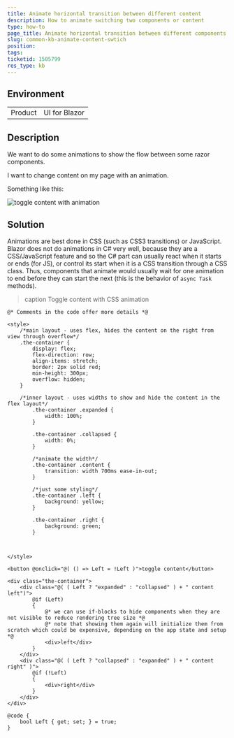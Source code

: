 ```yaml
---
title: Animate horizontal transition between different content
description: How to animate switching two components or content
type: how-to
page_title: Animate horizontal transition between different components or content
slug: common-kb-animate-content-swtich
position: 
tags: 
ticketid: 1505799
res_type: kb
---
```


## Environment

<table>
    <tbody>
        <tr>
            <td>Product</td>
            <td>UI for Blazor</td>
        </tr>
    </tbody>
</table>

## Description

We want to do some animations to show the flow between some razor components.

I want to change content on my page with an animation.

Something like this:

![toggle content with animation](images/toggle-content-with-animation.gif)

## Solution

Animations are best done in CSS (such as CSS3 transitions) or JavaScript. Blazor does not do animations in C# very well, because they are a CSS/JavaScript feature and so the C# part can usually react when it starts or ends (for JS), or control its start when it is a CSS transition through a CSS class. Thus, components that animate would usually wait for one animation to end before they can start the next (this is the behavior of `async Task` methods).

>caption Toggle content with CSS animation

````RAZOR
@* Comments in the code offer more details *@

<style>
    /*main layout - uses flex, hides the content on the right from view through overflow*/
    .the-container {
        display: flex;
        flex-direction: row;
        align-items: stretch;
        border: 2px solid red;
        min-height: 300px;
        overflow: hidden;
    }

    /*inner layout - uses widths to show and hide the content in the flex layout*/
        .the-container .expanded {
            width: 100%;
        }

        .the-container .collapsed {
            width: 0%;
        }

        /*animate the width*/
        .the-container .content {
            transition: width 700ms ease-in-out;
        }

        /*just some styling*/
        .the-container .left {
            background: yellow;
        }

        .the-container .right {
            background: green;
        }



</style>

<button @onclick="@( () => Left = !Left )">toggle content</button>

<div class="the-container">
    <div class="@( ( Left ? "expanded" : "collapsed" ) + " content left")">
        @if (Left)
        {
            @* we can use if-blocks to hide components when they are not visible to reduce rendering tree size *@
            @* note that showing them again will initialize them from scratch which could be expensive, depending on the app state and setup *@
            <div>left</div>
        }
    </div>
    <div class="@( ( Left ? "collapsed" : "expanded" ) + " content right" )">
        @if (!Left)
        {
            <div>right</div>
        }
    </div>
</div>

@code {
    bool Left { get; set; } = true;
}
````
